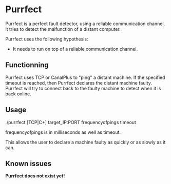 # Purrfect

Purrfect is a perfect fault detector, using a reliable communication channel, it tries to detect the malfunction of a distant computer.

Purrfect uses the following hypothesis:
  - It needs to run on top of a reliable communication channel.
  
## Functionning

Purrfect uses TCP or CanalPlus to "ping" a distant machine. If the specified timeout is reached, then Purrfect declares the distant machine faulty.
Purrfect will try to connect back to the faulty machine to detect when it is back online.

## Usage

./purrfect [TCP|C+] target_IP:PORT frequencyofpings timeout

frequencyofpings is in milliseconds as well as timeout.

This allows the user to declare a machine faulty as quickly or as slowly as it can.

## Known issues

**Purrfect does not exist yet!**




